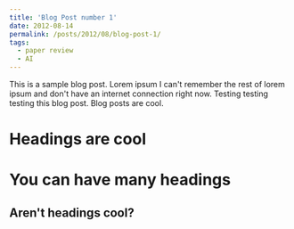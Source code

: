 ```yaml
---
title: 'Blog Post number 1'
date: 2012-08-14
permalink: /posts/2012/08/blog-post-1/
tags:
  - paper review
  - AI
---
```


This is a sample blog post. Lorem ipsum I can't remember the rest of lorem ipsum and don't have an internet connection right now. Testing testing testing this blog post. Blog posts are cool.

Headings are cool
======

You can have many headings
======

Aren't headings cool?
------
